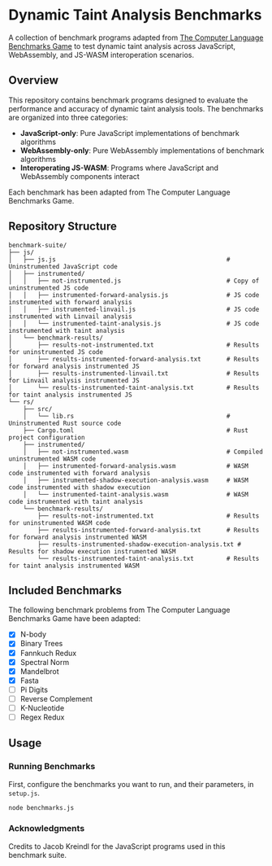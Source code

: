 # Dynamic Taint Analysis Benchmarks

A collection of benchmark programs adapted from [The Computer Language Benchmarks Game](https://benchmarksgame-team.pages.debian.net/benchmarksgame/index.html) to test dynamic taint analysis across JavaScript, WebAssembly, and JS-WASM interoperation scenarios.

## Overview

This repository contains benchmark programs designed to evaluate the performance and accuracy of dynamic taint analysis tools. The benchmarks are organized into three categories:

-   **JavaScript-only**: Pure JavaScript implementations of benchmark algorithms
-   **WebAssembly-only**: Pure WebAssembly implementations of benchmark algorithms
-   **Interoperating JS-WASM**: Programs where JavaScript and WebAssembly components interact

Each benchmark has been adapted from The Computer Language Benchmarks Game.

## Repository Structure

```
benchmark-suite/
├── js/
│   ├── js.js                                               # Uninstrumented JavaScript code
│   ├── instrumented/
│   │   ├── not-instrumented.js                             # Copy of uninstrumented JS code
│   │   ├── instrumented-forward-analysis.js                # JS code instrumented with forward analysis
│   │   ├── instrumented-linvail.js                         # JS code instrumented with Linvail analysis
│   │   └── instrumented-taint-analysis.js                  # JS code instrumented with taint analysis
│   └── benchmark-results/
│       ├── results-not-instrumented.txt                    # Results for uninstrumented JS code
│       ├── results-instrumented-forward-analysis.txt       # Results for forward analysis instrumented JS
│       ├── results-instrumented-linvail.txt                # Results for Linvail analysis instrumented JS
│       └── results-instrumented-taint-analysis.txt         # Results for taint analysis instrumented JS
└── rs/
    ├── src/
    │   └── lib.rs                                          # Uninstrumented Rust source code
    ├── Cargo.toml                                          # Rust project configuration
    ├── instrumented/
    │   ├── not-instrumented.wasm                           # Compiled uninstrumented WASM code
    │   ├── instrumented-forward-analysis.wasm              # WASM code instrumented with forward analysis
    │   ├── instrumented-shadow-execution-analysis.wasm     # WASM code instrumented with shadow execution
    │   └── instrumented-taint-analysis.wasm                # WASM code instrumented with taint analysis
    └── benchmark-results/
        ├── results-not-instrumented.txt                    # Results for uninstrumented WASM code
        ├── results-instrumented-forward-analysis.txt       # Results for forward analysis instrumented WASM
        ├── results-instrumented-shadow-execution-analysis.txt # Results for shadow execution instrumented WASM
        └── results-instrumented-taint-analysis.txt         # Results for taint analysis instrumented WASM
```

## Included Benchmarks

The following benchmark problems from The Computer Language Benchmarks Game have been adapted:

-   [x] N-body
-   [x] Binary Trees
-   [x] Fannkuch Redux
-   [x] Spectral Norm
-   [x] Mandelbrot
-   [x] Fasta
-   [ ] Pi Digits
-   [ ] Reverse Complement
-   [ ] K-Nucleotide
-   [ ] Regex Redux

## Usage

### Running Benchmarks

First, configure the benchmarks you want to run, and their parameters, in `setup.js`.

```bash
node benchmarks.js
```

### Acknowledgments

Credits to Jacob Kreindl for the JavaScript programs used in this benchmark suite.
